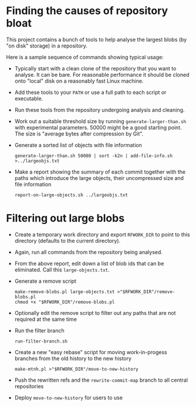 # Finding the causes of repository bloat

This project contains a bunch of tools to help analyse the largest blobs (by
"on disk" storage) in a repository.

Here is a sample sequence of commands showing typical usage:

- Typically start with a clean clone of the repository that you want
  to analyse. It can be bare. For reasonable performance it should be
  cloned onto "local" disk on a reasonably fast Linux machine.

- Add these tools to your `PATH` or use a full path to each
  script or executable.

- Run these tools from the repository undergoing analysis and cleaning.

- Work out a suitable threshold size by running `generate-larger-than.sh` with
  experimental parameters. 50000 might be a good starting point. The size is
  "average bytes after compression by Git".

- Generate a sorted list of objects with file information

  `generate-larger-than.sh 50000 | sort -k2n | add-file-info.sh >../largeobjs.txt`

- Make a report showing the summary of each commit together with the paths which
  introduce the large objects, their uncompressed size and file information

  `report-on-large-objects.sh ../largeobjs.txt`

# Filtering out large blobs

- Create a temporary work directory and export `RFWORK_DIR` to point to this
directory (defaults to the current directory).

- Again, run all commands from the repository being analysed.

- From the above report, edit down a list of blob ids that can be eliminated.
  Call this `large-objects.txt`.

- Generate a remove script

  ```
  make-remove-blobs.pl large-objects.txt >"$RFWORK_DIR"/remove-blobs.pl
  chmod +x "$RFWORK_DIR"/remove-blobs.pl
  ```

- Optionally edit the remove script to filter out any paths that are not
  required at the same time

- Run the filter branch

  `run-filter-branch.sh`

- Create a new "easy rebase" script for moving work-in-progess branches from the
  old history to the new history

  `make-mtnh.pl >"$RFWORK_DIR"/move-to-new-history`

- Push the rewritten refs and the `rewrite-commit-map` branch to all central
  repositories

- Deploy `move-to-new-history` for users to use

